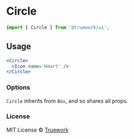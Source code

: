 # Circle

```js
import { Circle } from '@truework/ui';
```

## Usage

```jsx
<Circle>
  <Icon name='Heart' />
</Circle>
```

### Options

`Circle` inherits from `Box`, and so shares all props.

### License

MIT License © [Truework](https://truework.com)
